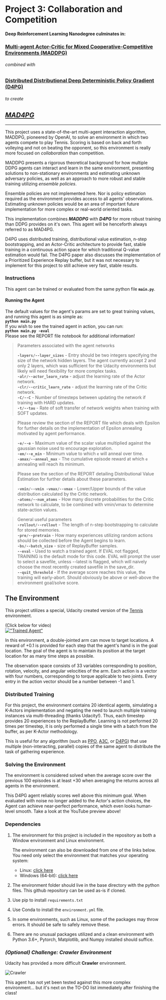 [//]: # (Image References)

[image1]: https://user-images.githubusercontent.com/10624937/43851024-320ba930-9aff-11e8-8493-ee547c6af349.gif "Trained Agent"
[image2]: https://user-images.githubusercontent.com/10624937/43851646-d899bf20-9b00-11e8-858c-29b5c2c94ccc.png "Crawler"



# **Project 3: Collaboration and Competition**

#### Deep Reinforcement Learning Nanodegree culminates in:
### **[Multi-agent Actor-Critic for Mixed Cooperative-Competitive Environments (MADDPG)](https://arxiv.org/abs/1706.02275)**
###### _combined with_
### **[Distributed Distributional Deep Deterministic Policy Gradient (D4PG)](https://arxiv.org/pdf/1804.08617.pdf)**
###### _to create_
## <u>_**MAD4PG**_</u>
---

This project uses a state-of-the-art multi-agent interaction algorithm, MADDPG, pioneered by OpenAI, to solve an environment in which two agents compete to play Tennis. Scoring is based on back and forth volleying and not on beating the opponent, so this environment is really more focused on _collaboration_ than competition.

MADDPG presents a rigorous theoretical background for how multiple DDPG agents can interact and learn in the same environment, presenting solutions to non-stationary environments and estimating unknown adversary policies, as well as an approach to more robust and stable training utilizing _ensemble policies_.

Ensemble policies are not implemented here. Nor is policy estimation required as the environment provides access to all agents' observations. Estimating unknown policies would be an area of important future implementation for more complex or real-world oriented tasks.

This implementation combines _**MADDPG**_ with _**D4PG**_ for more robust training than DDPG provides on it's own. This agent will be henceforth always referred to as MAD4PG.

D4PG uses distributed training, distributional value estimation, n-step bootstrapping, and an Actor-Critic architecture to provide fast, stable training in a continuous action space for which traditional Q-value estimation would fail. The D4PG paper also discusses the implementation of a Prioritized Experience Replay buffer, but it was not necessary to implement for this project to still achieve very fast, stable results.

### **Instructions**

This agent can be trained or evaluated from the same python file **`main.py`**.

#### Running the Agent
The default values for the agent's params are set to great training values, and running this agent is as simple as:  
**`python main.py`**  
If you wish to see the trained agent in action, you can run:  
**`python main.py -eval`**  
Please see the REPORT file notebook for additional information!

> Parameters associated with the agent networks
>
> **`-layers/--layer_sizes`** - Entry should be two integers specifying the size of the network hidden layers. The agent currently accept 2 and only 2 layers, which was sufficient for the Udacity environments but likely will need flexibility for more complex tasks.  
> **`-alr/--actor_learn_rate`** - adjust the learning rate of the Actor network.  
> **`-clr/--critic_learn_rate`** - adjust the learning rate of the Critic network.  
> **`-C/--C`** - Number of timesteps between updating the network if training with HARD updates.  
> **`-t/--tau`** - Rate of soft transfer of network weights when training with SOFT updates.  

> Please review the section of the REPORT file which deals with Epsilon for further details on the implementation of Epsilon annealing motivated by agent performance.  
>
> **`-e/--e`** - Maximum value of the scalar value multiplied against the gaussian noise used to encourage exploration.  
> **`-em/--e_min`** - Minimum value to which `e` will anneal over time.  
> **`-amax/--anneal_max`** - The cumulative episode reward at which `e` annealing will reach its minimum.

> Please see the section of the REPORT detailing Distributional Value Estimation for further details about these parameters.
>
> **`-vmin/--vmin -vmax/--vmax`** - Lower/Upper bounds of the value distribution calculated by the Critic network.  
> **`-atoms/--num_atoms`** - How many discrete probabilities for the Critic network to calculate, to be combined with vmin/vmax to determine state-action values.  

> General useful parameters  
> **`-rollout/--rollout`** - The length of n-step bootstrapping to calculate for stored memories.  
> **`-pre/--pretrain`** - How many experiences utilizing random actions should be collected before the Agent begins to learn.  
> **`-bs/--batch_size`** - size of ReplayBuffer samples.  
> **`--eval`** - Used to watch a trained agent. If EVAL not flagged, TRAINING is the default mode for this code. EVAL will prompt the user to select a savefile, unless --latest is flagged, which will naively choose the most recently created savefile in the save_dir.  
> **`--quit_threshold`** - If the average score reaches this value, the training will early-abort. Should obviously be above or well-above the environment goal/solve score.


## **The Environment**


This project utilizes a special, Udacity created version of the [Tennis](https://github.com/Unity-Technologies/ml-agents/blob/master/docs/Learning-Environment-Examples.md#tennis) environment.

(Click below for video)  
[!["Trained Agent"](http://img.youtube.com/vi/d-r1OjuTpaI/0.jpg)](https://youtu.be/d-r1OjuTpaI "Reacher")

In this environment, a double-jointed arm can move to target locations. A reward of +0.1 is provided for each step that the agent's hand is in the goal location. The goal of the agent is to maintain its position at the target location for as many time steps as possible.

The observation space consists of 33 variables corresponding to position, rotation, velocity, and angular velocities of the arm. Each action is a vector with four numbers, corresponding to torque applicable to two joints. Every entry in the action vector should be a number between -1 and 1.

### Distributed Training

For this project, the environment contains 20 identical agents, simulating a K-Actors implementation and negating the need to launch multiple training instances via multi-threading (thanks Udacity!). Thus, each timestep provides 20 experiences to the ReplayBuffer. Learning is not performed 20 times per timestep, it is only performed a single time with a batch from the buffer, as per K-Actor methodology.

This is useful for any algorithm (such as [PPO](https://arxiv.org/pdf/1707.06347.pdf), [A3C](https://arxiv.org/pdf/1602.01783.pdf), or [D4PG](https://arxiv.org/pdf/1804.08617.pdf)) that use multiple (non-interacting, parallel) copies of the same agent to distribute the task of gathering experience.  

### Solving the Environment

The environment is considered solved when the average score over the previous 100 episodes is at least +30 when averaging the returns across all agents in the environment.

This D4PG agent reliably scores well above this minimum goal. When evaluated with noise no longer added to the Actor's action choices, the Agent can achieve near-perfect performance, which even looks human-level smooth. Take a look at the YouTube preview above!

### **Dependencies**

1. The environment for this project is included in the repository as both a Window environment and Linux environment.

    The environment can also be downloaded from one of the links below.  You need only select the environment that matches your operating system:
    - Linux: [click here](https://s3-us-west-1.amazonaws.com/udacity-drlnd/P2/Reacher/Reacher_Linux.zip)
    - Windows (64-bit): [click here](https://s3-us-west-1.amazonaws.com/udacity-drlnd/P2/Reacher/Reacher_Windows_x86_64.zip)

2. The environment folder should live in the base directory with the python files. This github repository can be used as-is if cloned.  

3. Use pip to install `requirements.txt`

4. Use Conda to install the `environment.yml` file.

5. In some environments, such as Linux, some of the packages may throw errors. It should be safe to safely remove these.

6. There are no unusual packages utilized and a clean environment with Python 3.6+, Pytorch, Matplotlib, and Numpy installed should suffice.


### _(Optional) Challenge: Crawler Environment_

Udacity has provided a more difficult **Crawler** environment.

![Crawler][image2]

This agent has not yet been tested against this more complex environment... but it's next on the TO-DO list immediately after finishing the class!
